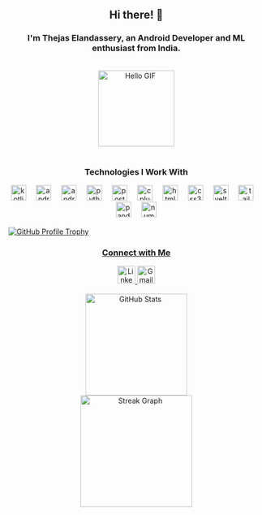 <h2 align="center">Hi there! 👋</h2>
<h3 align="center">I'm Thejas Elandassery, an Android Developer and ML enthusiast from India.</h3>

<br>

<div align="center">
  <img align="" height="150" src="https://gifsec.com/wp-content/uploads/2022/09/hello-gif-13.gif" alt="Hello GIF"  />
</div>


<br>

<div align="center">
  <h3>Technologies I Work With</h3>
 <img src="https://cdn.jsdelivr.net/gh/devicons/devicon/icons/kotlin/kotlin-original.svg" height="30" alt="kotlin logo"  />
  <img width="12" />
  <img src="https://cdn.jsdelivr.net/gh/devicons/devicon/icons/android/android-original.svg" height="30" alt="android logo"  />
  <img width="12" />
  <img src="https://cdn.jsdelivr.net/gh/devicons/devicon/icons/androidstudio/androidstudio-original.svg" height="30" alt="androidstudio logo"  />
  <img width="12" />
  <img src="https://cdn.jsdelivr.net/gh/devicons/devicon/icons/python/python-original.svg" height="30" alt="python logo"  />
  <img width="12" />
  <img src="https://cdn.jsdelivr.net/gh/devicons/devicon/icons/postgresql/postgresql-original.svg" height="30" alt="postgresql logo"  />
  <img width="12" />
  <img src="https://cdn.jsdelivr.net/gh/devicons/devicon/icons/cplusplus/cplusplus-original.svg" height="30" alt="cplusplus logo"  />
  <img width="12" />
  <img src="https://cdn.jsdelivr.net/gh/devicons/devicon/icons/html5/html5-original.svg" height="30" alt="html5 logo"  />
  <img width="12" />
  <img src="https://cdn.jsdelivr.net/gh/devicons/devicon/icons/css3/css3-original.svg" height="30" alt="css3 logo"  />
  <img width="12" />
  <img src="https://cdn.jsdelivr.net/gh/devicons/devicon/icons/svelte/svelte-original.svg" height="30" alt="svelte logo"  />
  <img width="12" />
  <img src="https://cdn.jsdelivr.net/gh/devicons/devicon/icons/tailwindcss/tailwindcss-original-wordmark.svg" height="30" alt="tailwindcss logo"  />
  <img width="12" />
  <img src="https://cdn.jsdelivr.net/gh/devicons/devicon/icons/pandas/pandas-original.svg" height="30" alt="pandas logo"  />
  <img width="12" />
  <img src="https://cdn.jsdelivr.net/gh/devicons/devicon/icons/numpy/numpy-original.svg" height="30" alt="numpy logo"  />
</div>

<br>
  <a href="https://github.com/ryo-ma/github-profile-trophy" target="_blank">
    <img src="https://github-profile-trophy.vercel.app/?username=Thejas775" alt="GitHub Profile Trophy" /><br>

<div align="center">
  <h3>Connect with Me</h3>
  <a href="https://www.linkedin.com/in/thejas-elandassery-2ab5931b2/" target="_blank">
    <img src="https://img.shields.io/static/v1?message=LinkedIn&logo=linkedin&label=&color=0077B5&logoColor=white&labelColor=&style=for-the-badge" height="35" alt="LinkedIn Logo"  />
  </a>
  <a href="mailto:thejas.linux@gmail.com" target="_blank">
    <img src="https://img.shields.io/static/v1?message=Gmail&logo=gmail&label=&color=D14836&logoColor=white&labelColor=&style=for-the-badge" height="35" alt="Gmail Logo"  />
  </a>
</div>

<br>


<div align="center">

  <img  src="https://github-readme-stats.vercel.app/api?username=thejas775&hide_title=false&hide_rank=false&show_icons=true&include_all_commits=true&count_private=true&disable_animations=false&theme=dracula&locale=en&hide_border=false" height="200" alt="GitHub Stats"  />
  <br>

  <img src="https://streak-stats.demolab.com?user=thejas775&locale=en&mode=daily&theme=dark&hide_border=false&border_radius=5&order=3" height="220" alt="Streak Graph"  />
</div>
